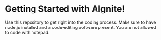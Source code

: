 # Getting Started with AIgnite!

Use this repository to get right into the coding process.
Make sure to have node.js installed and a code-editing software present.
You are not allowed to code with notepad.